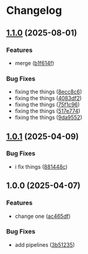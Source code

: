 # Changelog

## [1.1.0](https://github.com/MichaelNunes8/release-please-demo/compare/v1.0.1...v1.1.0) (2025-08-01)


### Features

* merge ([b1f614f](https://github.com/MichaelNunes8/release-please-demo/commit/b1f614fb6c531dd258bd61a4a76d82ea49a202f9))


### Bug Fixes

* fixing the things ([8ecc8c6](https://github.com/MichaelNunes8/release-please-demo/commit/8ecc8c63eead95dd48869594ea3b8d2b3d71e64a))
* fixing the things ([4083df2](https://github.com/MichaelNunes8/release-please-demo/commit/4083df23f37fc2ee484ef4b9e35e4c8043caec22))
* fixing the things ([75f1c96](https://github.com/MichaelNunes8/release-please-demo/commit/75f1c96ce03dd44218e663f4f5fe09ed901512e9))
* fixing the things ([517e774](https://github.com/MichaelNunes8/release-please-demo/commit/517e774c72d3f2e2ca4e11422df7c22dbc47d5bd))
* fixing the things ([9da9552](https://github.com/MichaelNunes8/release-please-demo/commit/9da95528215db1c76169e87dd07d95bde8c7a151))

## [1.0.1](https://github.com/MichaelNunes8/release-please-demo/compare/v1.0.0...v1.0.1) (2025-04-09)


### Bug Fixes

* i fix things ([881448c](https://github.com/MichaelNunes8/release-please-demo/commit/881448c3df4bc3003cb4bc02a0fd8c0fffd2cfaf))

## 1.0.0 (2025-04-07)


### Features

* change one ([ac465df](https://github.com/MichaelNunes8/release-please-demo/commit/ac465df642fe5a27b9f0e7f03340db52f54e0725))


### Bug Fixes

* add pipelines ([3b51235](https://github.com/MichaelNunes8/release-please-demo/commit/3b51235d2b47f39fccb3578a629f8f71961f464a))
